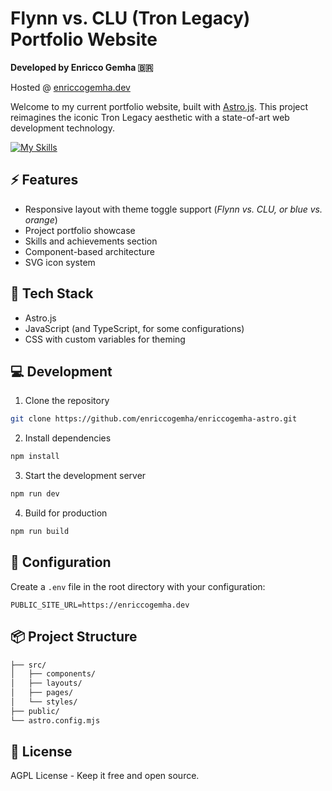 # Flynn vs. CLU (Tron Legacy) Portfolio Website

**Developed by Enricco Gemha 🇧🇷**

Hosted @ [enriccogemha.dev](https://enriccogemha.dev)

Welcome to my current portfolio website, built with [Astro.js](https://astro.build/). This project reimagines the iconic Tron Legacy aesthetic with a state-of-art web development technology.

[![My Skills](https://skillicons.dev/icons?i=astro,js)](https://skillicons.dev)

## ⚡ Features

- Responsive layout with theme toggle support (*Flynn vs. CLU, or blue vs. orange*)
- Project portfolio showcase
- Skills and achievements section
- Component-based architecture
- SVG icon system

## 🚀 Tech Stack

- Astro.js
- JavaScript (and TypeScript, for some configurations)
- CSS with custom variables for theming

## 💻 Development

1. Clone the repository

```bash
git clone https://github.com/enriccogemha/enriccogemha-astro.git
```

2. Install dependencies

```bash
npm install
```

3. Start the development server

```bash
npm run dev
```

4. Build for production

```bash
npm run build
```

## 🔧 Configuration

Create a `.env` file in the root directory with your configuration:

```env
PUBLIC_SITE_URL=https://enriccogemha.dev
```

## 📦 Project Structure

```sh
├── src/
│   ├── components/
│   ├── layouts/
│   ├── pages/
│   └── styles/
├── public/
└── astro.config.mjs
```

## 📜 License

AGPL License - Keep it free and open source.
